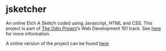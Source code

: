 # jsketcher
An online Etch A Sketch coded using Javascript, HTML and CSS.  This project is part of [The Odin Project](https://github.com/TheOdinProject)’s Web Development 101 track.  See [here](http://www.theodinproject.com/) for more information.

A online version of the project can be found [here](https://mindovermiles262.github.io/jsketchr/)
